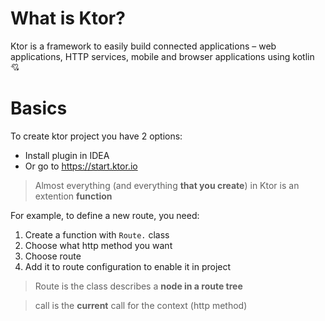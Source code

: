 # What is Ktor?

Ktor is a framework to easily build connected applications – web applications, HTTP services, mobile and browser applications using kotlin 💘

# Basics

To create ktor project you have 2 options:
- Install plugin in IDEA
- Or go to https://start.ktor.io

> Almost everything (and everything **that you create**) in Ktor is an extention **function**

For example, to define a new route, you need:  
1. Create a function with `Route.` class
2. Choose what http method you want
3. Choose route
4. Add it to route configuration to enable it in project

> Route is the class describes a **node in a route tree**

> call is the **current** call for the context (http method)
